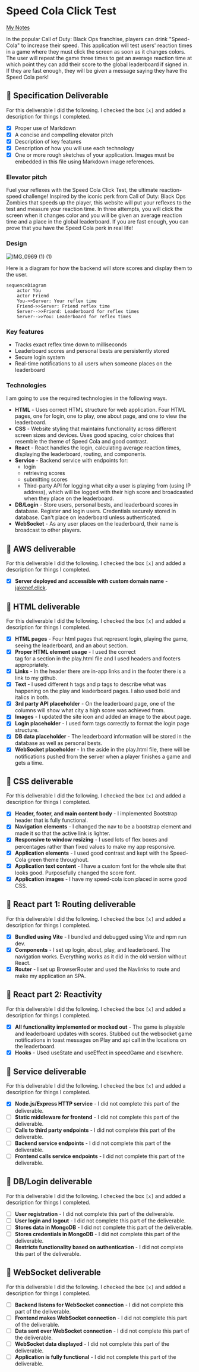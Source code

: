 # Speed Cola Click Test

[My Notes](notes.md)

In the popular Call of Duty: Black Ops franchise, players can drink "Speed-Cola" to increase their speed. This application will test users' reaction times in a game where they must click the screen as soon as it changes colors. The user will repeat the game three times to get an average reaction time at which point they can add their score to the global leaderboard if signed in. If they are fast enough, they will be given a message saying they have the Speed Cola perk!


## 🚀 Specification Deliverable

For this deliverable I did the following. I checked the box `[x]` and added a description for things I completed.

- [x] Proper use of Markdown
- [x] A concise and compelling elevator pitch
- [x] Description of key features
- [x] Description of how you will use each technology
- [x] One or more rough sketches of your application. Images must be embedded in this file using Markdown image references.

### Elevator pitch

Fuel your reflexes with the Speed Cola Click Test, the ultimate reaction-speed challenge! Inspired by the iconic perk from Call of Duty: Black Ops Zombies that speeds up the player, this website will put your reflexes to the test and measure your reaction time. In three attempts, you will click the screen when it changes color and you will be given an average reaction time and a place in the global leaderboard. If you are fast enough, you can prove that you have the Speed Cola perk in real life!

### Design

![IMG_0969 (1) (1)](https://github.com/user-attachments/assets/7a989457-ad1e-4254-8efb-c1c3e7588006)


Here is a diagram for how the backend will store scores and display them to the user.

```mermaid
sequenceDiagram
    actor You
    actor Friend
    You->>Server: Your reflex time
    Friend->>Server: Friend reflex time
    Server-->>Friend: Leaderboard for reflex times
    Server-->>You: Leaderboard for reflex times
```

### Key features

- Tracks exact reflex time down to milliseconds
- Leaderboard scores and personal bests are persistently stored
- Secure login system
- Real-time notifications to all users when someone places on the leaderboard

### Technologies

I am going to use the required technologies in the following ways.

- **HTML** - Uses correct HTML structure for web application. Four HTML pages, one for login, one to play, one about page, and one to view the leaderboard.
- **CSS** - Website styling that maintains functionality across different screen sizes and devices. Uses good spacing, color choices that resemble the theme of Speed Cola and good contrast.
- **React** - React handles the login, calculating average reaction times, displaying the leaderboard, routing, and components.
- **Service** - Backend service with endpoints for:
  - login
  - retrieving scores
  - submitting scores
  - Third-party API for logging what city a user is playing from (using IP address), which will be logged with their high score and broadcasted when they place on the leaderboard.
- **DB/Login** - Store users, personal bests, and leaderboard scores in database. Register and login users. Credentials securely stored in database. Can't place on leaderboard unless authenticated.
- **WebSocket** - As any user places on the leaderboard, their name is broadcast to other players.

## 🚀 AWS deliverable

For this deliverable I did the following. I checked the box `[x]` and added a description for things I completed.

- [x] **Server deployed and accessible with custom domain name** - [jakenef.click](https://jakenef.click).

## 🚀 HTML deliverable

For this deliverable I did the following. I checked the box `[x]` and added a description for things I completed.

- [x] **HTML pages** - Four html pages that represent login, playing the game, seeing the leaderboard, and an about section.
- [x] **Proper HTML element usage** - I used the correct <aside> tag for a section in the play.html file and I used headers and footers appropriately.
- [x] **Links** - In the header there are in-app links and in the footer there is a link to my github.
- [x] **Text** - I used different h tags and p tags to describe what was happening on the play and leaderboard pages. I also used bold and italics in both.
- [x] **3rd party API placeholder** - On the leaderboard page, one of the columns will show what city a high score was achieved from.
- [x] **Images** - I updated the site icon and added an image to the about page.
- [x] **Login placeholder** - I used form tags correctly to format the login page structure.
- [x] **DB data placeholder** - The leaderboard information will be stored in the database as well as personal bests.
- [x] **WebSocket placeholder** - In the aside in the play.html file, there will be notifications pushed from the server when a player finishes a game and gets a time.

## 🚀 CSS deliverable

For this deliverable I did the following. I checked the box `[x]` and added a description for things I completed.

- [x] **Header, footer, and main content body** - I implemented Bootstrap header that is fully functional.
- [x] **Navigation elements** - I changed the nav to be a bootstrap element and made it so that the active link is lighter.
- [x] **Responsive to window resizing** - I used lots of flex boxes and percentages rather than fixed values to make my app responsive.
- [x] **Application elements** - I used good contrast and kept with the Speed-Cola green theme throughout.
- [x] **Application text content** - I have a custom font for the whole site that looks good. Purposefully changed the score font.
- [x] **Application images** - I have my speed-cola icon placed in some good CSS.

## 🚀 React part 1: Routing deliverable

For this deliverable I did the following. I checked the box `[x]` and added a description for things I completed.

- [x] **Bundled using Vite** - I bundled and debugged using Vite and npm run dev.
- [x] **Components** - I set up login, about, play, and leaderboard. The navigation works. Everything works as it did in the old version without React.
- [x] **Router** - I set up BrowserRouter and used the Navlinks to route and make my application an SPA.

## 🚀 React part 2: Reactivity

For this deliverable I did the following. I checked the box `[x]` and added a description for things I completed.

- [x] **All functionality implemented or mocked out** - The game is playable and leaderboard updates with scores. Stubbed out 
the websocket game notifications in toast messages on Play and api call in the locations on the leaderboard.
- [x] **Hooks** - Used useState and useEffect in speedGame and elsewhere.

## 🚀 Service deliverable

For this deliverable I did the following. I checked the box `[x]` and added a description for things I completed.

- [x] **Node.js/Express HTTP service** - I did not complete this part of the deliverable.
- [ ] **Static middleware for frontend** - I did not complete this part of the deliverable.
- [ ] **Calls to third party endpoints** - I did not complete this part of the deliverable.
- [ ] **Backend service endpoints** - I did not complete this part of the deliverable.
- [ ] **Frontend calls service endpoints** - I did not complete this part of the deliverable.

## 🚀 DB/Login deliverable

For this deliverable I did the following. I checked the box `[x]` and added a description for things I completed.

- [ ] **User registration** - I did not complete this part of the deliverable.
- [ ] **User login and logout** - I did not complete this part of the deliverable.
- [ ] **Stores data in MongoDB** - I did not complete this part of the deliverable.
- [ ] **Stores credentials in MongoDB** - I did not complete this part of the deliverable.
- [ ] **Restricts functionality based on authentication** - I did not complete this part of the deliverable.

## 🚀 WebSocket deliverable

For this deliverable I did the following. I checked the box `[x]` and added a description for things I completed.

- [ ] **Backend listens for WebSocket connection** - I did not complete this part of the deliverable.
- [ ] **Frontend makes WebSocket connection** - I did not complete this part of the deliverable.
- [ ] **Data sent over WebSocket connection** - I did not complete this part of the deliverable.
- [ ] **WebSocket data displayed** - I did not complete this part of the deliverable.
- [ ] **Application is fully functional** - I did not complete this part of the deliverable.
